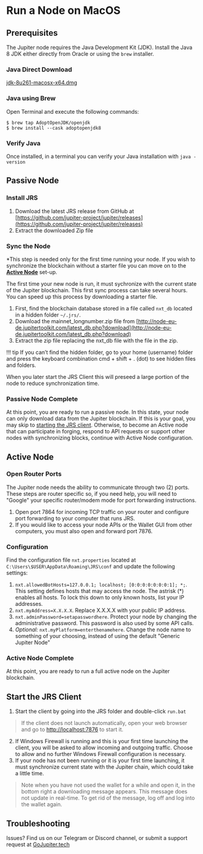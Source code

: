 # Run a Node on MacOS

## Prerequisites

The Jupiter node requires the Java Development Kit (JDK). Install the Java 8 JDK either directly from Oracle or using the `brew` installer.

### Java Direct Download
[jdk-8u261-macosx-x64.dmg](https://javadl.oracle.com/webapps/download/GetFile/1.8.0_261-b12/a4634525489241b9a9e1aa73d9e118e6/unix-i586/jdk-8u261-macosx-x64.dmg)

### Java using Brew

Open Terminal and execute the following commands:
```
$ brew tap AdoptOpenJDK/openjdk
$ brew install --cask adoptopenjdk8
```

### Verify Java
Once installed, in a terminal you can verify your Java installation with `java -version`

## Passive Node

### Install JRS

1. Download the latest JRS release from GitHub at [https://github.com/jupiter-project/jupiter/releases](https://github.com/jupiter-project/jupiter/releases) 
2. Extract the downloaded Zip file 

### Sync the Node 
*This step is needed only for the first time running your node. If you wish to synchronize the blockchain without a starter file you can move on to the [**Active Node**](#active-node) set-up.  

The first time your new node is run, it must sychronize with the current state of the Jupiter blockchain. This first sync process can take several hours. You can speed up this process by downloading a starter file.

1. First, find the blockchain database stored in a file called `nxt_db` located in a hidden folder `~/.jrs/`.    
2. Download the mainnet_longnumber.zip file from [http://node-eu-de.jupitertoolkit.com/latest_db.php?download](http://node-eu-de.jupitertoolkit.com/latest_db.php?download)
3. Extract the zip file replacing the nxt_db file with the file in the zip. 

!!! tip
    If you can’t find the hidden folder, go to your home (username) folder and press the keyboard combination cmd + shift + . (dot) to see hidden files and folders.

When you later start the JRS Client this will preseed a large portion of the node to reduce synchronization time. 

### Passive Node Complete

At this point, you are ready to run a passive node. In this state, your node can only download data from the Jupiter blockchain. If this is your goal, you may skip to [starting the JRS client](#start-the-jrs-client). Otherwise, to become an Active node that can participate in forging, respond to API requests or support other nodes with synchronizing blocks, continue with Active Node configuration.

## Active Node

### Open Router Ports

The Jupiter node needs the ability to communicate through two (2) ports. These steps are router specific so, if you need help, you will need to "Google" your specific router/modem mode for port forwarding instructions.  

1. Open port 7864 for incoming TCP traffic on your router and configure port forwarding to your computer that runs JRS.
2. If you would like to access your node APIs or the Wallet GUI from other computers, you must also open and forward port 7876. 

### Configuration
Find the configuration file `nxt.properties` located at `C:\Users\$USER\AppData\Roaming\JRS\conf` and update the following settings:

1. `nxt.allowedBotHosts=127.0.0.1; localhost; [0:0:0:0:0:0:0:1]; *;`. This setting defines hosts that may access the node. The astrisk (*) enables all hosts.  To lock this down to only known hosts, list your IP addresses.
2. `nxt.myAddress=X.X.X.X`.  Replace X.X.X.X with your public IP address.
3. `nxt.adminPassword=setapasswordhere`. Protect your node by changing the administrative password. This password is also used by some API calls.
4. *Optional:* `nxt.myPlatform=enterthenamehere`. Change the node name to something of your choosing, instead of using the default "Generic Jupiter Node" 

### Active Node Complete
At this point, you are ready to run a full active node on the Jupiter blockchain. 

## Start the JRS Client
1. Start the client by going into the JRS folder and double-click ` run.bat `
> If the client does not launch automatically, open your web browser and go to [http://localhost:7876](http://localhost:7876) to start it.
2. If Windows Firewall is running and this is your first time launching the client, you will be asked to allow incoming and outgoing traffic. Choose to allow and no further Windows Firewall configuration is necessary. 
3. If your node has not been running or it is your first time launching, it must synchronize current state with the Jupiter chain, which could take a little time.
> Note 
    when you have not used the wallet for a while and open it, in the bottom right a
    downloading message appears. This message does not update in real-time. To get rid of the
    message, log off and log into the wallet again.

## Troubleshooting 
Issues?  Find us on our Telegram or Discord channel, or submit a support request at [GoJupiter.tech](https://gojupiter.tech/support)